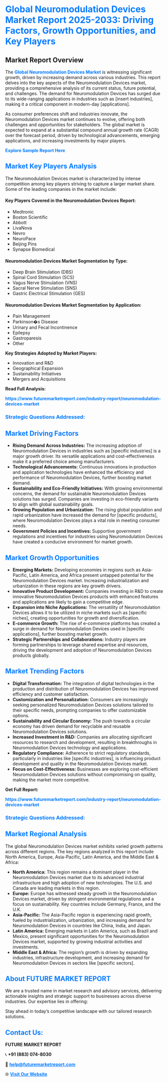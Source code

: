 <h1 style="color: #007BFF;">Global Neuromodulation Devices Market Report 2025-2033: Driving Factors, Growth Opportunities, and Key Players</h1>

<section id="overview">
<h2>Market Report Overview</h2>
<p>The <a href="https://www.futuremarketreport.com/industry-report/neuromodulation-devices-market" style="color: #007BFF; text-decoration: none;"><strong>Global Neuromodulation Devices Market</strong></a> is witnessing significant growth, driven by increasing demand across various industries. This report delves into the key aspects of the Neuromodulation Devices market, providing a comprehensive analysis of its current status, future potential, and challenges. The demand for Neuromodulation Devices has surged due to its wide-ranging applications in industries such as [insert industries], making it a critical component in modern-day [applications].</p>
<p>As consumer preferences shift and industries innovate, the Neuromodulation Devices market continues to evolve, offering both challenges and opportunities for stakeholders. The global market is expected to expand at a substantial compound annual growth rate (CAGR) over the forecast period, driven by technological advancements, emerging applications, and increasing investments by major players.</p>
</section>

<section id="overview">
<p><a href="https://www.futuremarketreport.com/request-sample/reportId=55851" style="color: #007BFF; text-decoration: none;"><strong>Explore Sample Report Here</strong></a></p>
</section>

<section id="key-players">
<h2 style="color: #007BFF;">Market Key Players Analysis</h2>
<p>The Neuromodulation Devices market is characterized by intense competition among key players striving to capture a larger market share. Some of the leading companies in the market include:</p>
<h4>Key Players Covered in the Neuromodulation Devices Report:</h4>
<ul><li>Medtronic</li><li>Boston Scientific</li><li>Abbott</li><li>LivaNova</li><li>Nevro</li><li>NeuroPace</li><li>Beijing Pins</li><li>Synapse Biomedical</li></ul>
<h4>Neuromodulation Devices Market Segmentation by Type:</h4>
<ul><li>Deep Brain Stimulation (DBS)</li><li>Spinal Cord Stimulation (SCS)</li><li>Vagus Nerve Stimulation (VNS)</li><li>Sacral Nerve Stimulation (SNS)</li><li>Gastric Electrical Stimulation (GES)</li></ul>

<h4>Neuromodulation Devices Market Segmentation by Application:</h4>
<ul><li>Pain Management</li><li>Parkinson�s Disease</li><li>Urinary and Fecal Incontinence</li><li>Epilepsy</li><li>Gastroparesis</li><li>Other</li></ul>
<p><strong>Key Strategies Adopted by Market Players:</strong></p>
<ul>
<li>Innovation and R&D</li>
<li>Geographical Expansion</li>
<li>Sustainability Initiatives</li>
<li>Mergers and Acquisitions</li>
</ul>
</section>

<section>
<p><strong>Read Full Analysis: </strong></p><a href="https://www.futuremarketreport.com/industry-report/neuromodulation-devices-market" style="color: #007BFF; text-decoration: none;"><strong>https://www.futuremarketreport.com/industry-report/neuromodulation-devices-market</strong></a>
<h3 style="color: #007BFF;">Strategic Questions Addressed:</h3>
</section>

<section id="driving-factors">
<h2 style="color: #007BFF;">Market Driving Factors</h2>
<ul>
<li><strong>Rising Demand Across Industries:</strong> The increasing adoption of Neuromodulation Devices in industries such as [specific industries] is a major growth driver. Its versatile applications and cost-effectiveness make it a preferred choice among manufacturers.</li>
<li><strong>Technological Advancements:</strong> Continuous innovations in production and application technologies have enhanced the efficiency and performance of Neuromodulation Devices, further boosting market demand.</li>
<li><strong>Sustainability and Eco-Friendly Initiatives:</strong> With growing environmental concerns, the demand for sustainable Neuromodulation Devices solutions has surged. Companies are investing in eco-friendly variants to align with global sustainability goals.</li>
<li><strong>Growing Population and Urbanization:</strong> The rising global population and rapid urbanization have increased the demand for [specific products], where Neuromodulation Devices plays a vital role in meeting consumer needs.</li>
<li><strong>Government Policies and Incentives:</strong> Supportive government regulations and incentives for industries using Neuromodulation Devices have created a conducive environment for market growth.</li>
</ul>
</section>

<section id="growth-opportunities">
<h2 style="color: #007BFF;">Market Growth Opportunities</h2>
<ul>
<li><strong>Emerging Markets:</strong> Developing economies in regions such as Asia-Pacific, Latin America, and Africa present untapped potential for the Neuromodulation Devices market. Increasing industrialization and urbanization in these regions are key growth drivers.</li>
<li><strong>Innovative Product Development:</strong> Companies investing in R&D to create innovative Neuromodulation Devices products with enhanced features and applications are likely to gain a competitive edge.</li>
<li><strong>Expansion into Niche Applications:</strong> The versatility of Neuromodulation Devices allows it to be utilized in niche markets such as [specific niches], creating opportunities for growth and diversification.</li>
<li><strong>E-commerce Growth:</strong> The rise of e-commerce platforms has created a surge in demand for Neuromodulation Devices used in [specific applications], further boosting market growth.</li>
<li><strong>Strategic Partnerships and Collaborations:</strong> Industry players are forming partnerships to leverage shared expertise and resources, driving the development and adoption of Neuromodulation Devices products globally.</li>
</ul>
</section>

<section id="trending-factors">
<h2 style="color: #007BFF;">Market Trending Factors</h2>
<ul>
<li><strong>Digital Transformation:</strong> The integration of digital technologies in the production and distribution of Neuromodulation Devices has improved efficiency and customer satisfaction.</li>
<li><strong>Customization and Personalization:</strong> Consumers are increasingly seeking personalized Neuromodulation Devices solutions tailored to their specific needs, prompting companies to offer customizable options.</li>
<li><strong>Sustainability and Circular Economy:</strong> The push towards a circular economy has driven demand for recyclable and reusable Neuromodulation Devices solutions.</li>
<li><strong>Increased Investment in R&D:</strong> Companies are allocating significant resources to research and development, resulting in breakthroughs in Neuromodulation Devices technology and applications.</li>
<li><strong>Regulatory Compliance:</strong> Adherence to strict regulatory standards, particularly in industries like [specific industries], is influencing product development and quality in the Neuromodulation Devices market.</li>
<li><strong>Focus on Cost-Effectiveness:</strong> Businesses are exploring cost-efficient Neuromodulation Devices solutions without compromising on quality, making the market more competitive.</li>
</ul>
</section>

<section>
<p><strong>Get Full Report: </strong></p><a href="https://www.futuremarketreport.com/industry-report/neuromodulation-devices-market" style="color: #007BFF; text-decoration: none;"><strong>https://www.futuremarketreport.com/industry-report/neuromodulation-devices-market</strong></a>
<h3 style="color: #007BFF;">Strategic Questions Addressed:</h3>
</section>


<section id="regional-analysis">
<h2 style="color: #007BFF;">Market Regional Analysis</h2>
<p>The global Neuromodulation Devices market exhibits varied growth patterns across different regions. The key regions analyzed in this report include North America, Europe, Asia-Pacific, Latin America, and the Middle East & Africa:</p>
<ul>
<li><strong>North America:</strong> This region remains a dominant player in the Neuromodulation Devices market due to its advanced industrial infrastructure and high adoption of new technologies. The U.S. and Canada are leading markets in this region.</li>
<li><strong>Europe:</strong> Europe has witnessed steady growth in the Neuromodulation Devices market, driven by stringent environmental regulations and a focus on sustainability. Key countries include Germany, France, and the U.K.</li>
<li><strong>Asia-Pacific:</strong> The Asia-Pacific region is experiencing rapid growth, fueled by industrialization, urbanization, and increasing demand for Neuromodulation Devices in countries like China, India, and Japan.</li>
<li><strong>Latin America:</strong> Emerging markets in Latin America, such as Brazil and Mexico, present significant opportunities for the Neuromodulation Devices market, supported by growing industrial activities and investments.</li>
<li><strong>Middle East & Africa:</strong> The region’s growth is driven by expanding industries, infrastructure development, and increasing demand for Neuromodulation Devices in sectors like [specific sectors].</li>
</ul>
</section>

<footer>
<h2 style="color: #007BFF;">About FUTURE MARKET REPORT</h2>
<p>We are a trusted name in market research and advisory services, delivering actionable insights and strategic support to businesses across diverse industries. Our expertise lies in offering:</p>

<p>Stay ahead in today’s competitive landscape with our tailored research solutions.</p>

<h2 style="color: #007BFF;">Contact Us:</h2>
<p><strong>FUTURE MARKET REPORT</strong></p>
<p>📞 <strong>+91 (883) 074-8030</strong></p>
<p>📧 <strong><a href="mailto:help@futuremarketreport.com" style="color: #007BFF;">help@futuremarketreport.com</a></strong></p>
<p>🌐 <strong><a href="https://www.futuremarketreport.com/" style="color: #007BFF;">Visit Our Website</a></strong></p>
</footer>